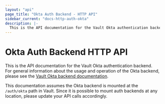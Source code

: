 ```yaml
---
layout: "api"
page_title: "Okta Auth Backend - HTTP API"
sidebar_current: "docs-http-auth-okta"
description: |-
  This is the API documentation for the Vault Okta authentication backend.
---
```


# Okta Auth Backend HTTP API

This is the API documentation for the Vault Okta authentication backend. For
general information about the usage and operation of the Okta backend, please
see the [Vault Okta backend documentation](/docs/auth/okta.html).

This documentation assumes the Okta backend is mounted at the `/auth/okta`
path in Vault. Since it is possible to mount auth backends at any location,
please update your API calls accordingly.
